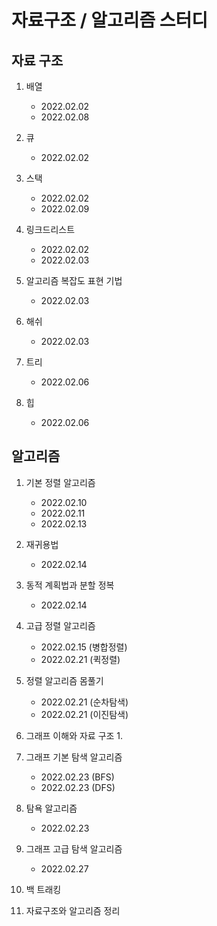# 자료구조 / 알고리즘 스터디

## 자료 구조

1. 배열

    - 2022.02.02
    - 2022.02.08
2. 큐

    - 2022.02.02
3. 스택

    - 2022.02.02
    - 2022.02.09
4. 링크드리스트

    - 2022.02.02
    - 2022.02.03
5. 알고리즘 복잡도 표현 기법

    - 2022.02.03
6. 해쉬

    - 2022.02.03
7. 트리

    - 2022.02.06
8. 힙

    - 2022.02.06

## 알고리즘

1. 기본 정렬 알고리즘
    - 2022.02.10
    - 2022.02.11
    - 2022.02.13
2. 재귀용법
    - 2022.02.14
3. 동적 계획법과 분할 정복
    - 2022.02.14
4. 고급 정렬 알고리즘
    - 2022.02.15 (병합정렬)
    - 2022.02.21 (퀵정렬)
5. 정렬 알고리즘 몸풀기
    - 2022.02.21 (순차탐색)
    - 2022.02.21 (이진탐색)
6. 그래프 이해와 자료 구조
    1.
7. 그래프 기본 탐색 알고리즘
    - 2022.02.23 (BFS)
    - 2022.02.23 (DFS)
8. 탐욕 알고리즘
    - 2022.02.23
9. 그래프 고급 탐색 알고리즘
    - 2022.02.27

10. 백 트래킹
11. 자료구조와 알고리즘 정리

